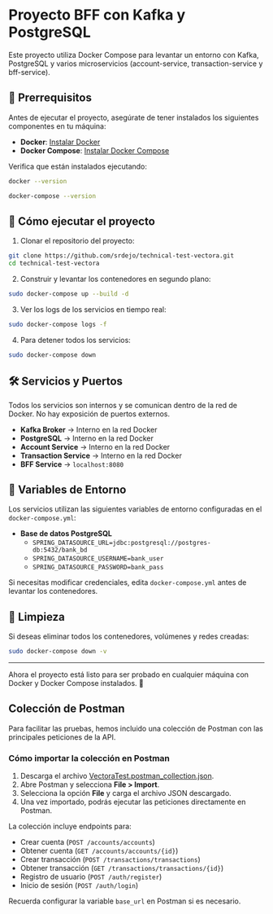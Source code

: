 # Proyecto BFF con Kafka y PostgreSQL

Este proyecto utiliza Docker Compose para levantar un entorno con Kafka, PostgreSQL y varios microservicios (account-service, transaction-service y bff-service).

## 📌 Prerrequisitos

Antes de ejecutar el proyecto, asegúrate de tener instalados los siguientes componentes en tu máquina:

- **Docker**: [Instalar Docker](https://docs.docker.com/get-docker/)
- **Docker Compose**: [Instalar Docker Compose](https://docs.docker.com/compose/install/)

Verifica que están instalados ejecutando:

```sh
docker --version
```

```sh
docker-compose --version
```

## 🚀 Cómo ejecutar el proyecto

1. Clonar el repositorio del proyecto:

```sh
git clone https://github.com/srdejo/technical-test-vectora.git
cd technical-test-vectora
```

2. Construir y levantar los contenedores en segundo plano:

```sh
sudo docker-compose up --build -d
```

3. Ver los logs de los servicios en tiempo real:

```sh
sudo docker-compose logs -f
```

4. Para detener todos los servicios:

```sh
sudo docker-compose down
```

## 🛠️ Servicios y Puertos

Todos los servicios son internos y se comunican dentro de la red de Docker. No hay exposición de puertos externos.

- **Kafka Broker** → Interno en la red Docker 
- **PostgreSQL** → Interno en la red Docker 
- **Account Service** → Interno en la red Docker
- **Transaction Service** → Interno en la red Docker
- **BFF Service** → `localhost:8080`

## 📄 Variables de Entorno

Los servicios utilizan las siguientes variables de entorno configuradas en el `docker-compose.yml`:

- **Base de datos PostgreSQL**
  - `SPRING_DATASOURCE_URL=jdbc:postgresql://postgres-db:5432/bank_bd`
  - `SPRING_DATASOURCE_USERNAME=bank_user`
  - `SPRING_DATASOURCE_PASSWORD=bank_pass`

Si necesitas modificar credenciales, edita `docker-compose.yml` antes de levantar los contenedores.

## 🧹 Limpieza

Si deseas eliminar todos los contenedores, volúmenes y redes creadas:

```sh
sudo docker-compose down -v
```

---

Ahora el proyecto está listo para ser probado en cualquier máquina con Docker y Docker Compose instalados. 🚀

## Colección de Postman

Para facilitar las pruebas, hemos incluido una colección de Postman con las principales peticiones de la API.

### Cómo importar la colección en Postman

1. Descarga el archivo [VectoraTest.postman_collection.json](VectoraTest.postman_collection.json).
2. Abre Postman y selecciona **File > Import**.
3. Selecciona la opción **File** y carga el archivo JSON descargado.
4. Una vez importado, podrás ejecutar las peticiones directamente en Postman.

La colección incluye endpoints para:
- Crear cuenta (`POST /accounts/accounts`)
- Obtener cuenta (`GET /accounts/accounts/{id}`)
- Crear transacción (`POST /transactions/transactions`)
- Obtener transacción (`GET /transactions/transactions/{id}`)
- Registro de usuario (`POST /auth/register`)
- Inicio de sesión (`POST /auth/login`)

Recuerda configurar la variable `base_url` en Postman si es necesario.

